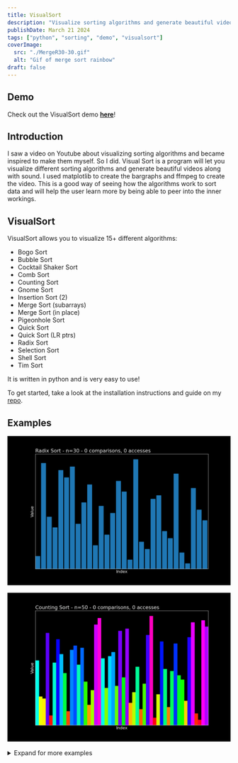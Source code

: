 ```yaml
---
title: VisualSort
description: "Visualize sorting algorithms and generate beautiful videos with sound."
publishDate: March 21 2024
tags: ["python", "sorting", "demo", "visualsort"]
coverImage:
  src: "./MergeR30-30.gif"
  alt: "Gif of merge sort rainbow"
draft: false
---
```


## Demo

Check out the VisualSort demo [**here**](/programs/visualsort)!

## Introduction

I saw a video on Youtube about visualizing sorting algorithms and became inspired to make them myself. So I did. Visual Sort is a program will let you visualize different sorting algorithms and generate beautiful videos along with sound. I used matplotlib to create the bargraphs and ffmpeg to create the video. This is a good way of seeing how the algorithms work to sort data and will help the user learn more by being able to peer into the inner workings.

## VisualSort

VisualSort allows you to visualize 15+ different algorithms:

- Bogo Sort
- Bubble Sort
- Cocktail Shaker Sort
- Comb Sort
- Counting Sort
- Gnome Sort
- Insertion Sort (2)
- Merge Sort (subarrays)
- Merge Sort (in place)
- Pigeonhole Sort
- Quick Sort
- Quick Sort (LR ptrs)
- Radix Sort
- Selection Sort
- Shell Sort
- Tim Sort

It is written in python and is very easy to use!

To get started, take a look at the installation instructions and guide on my [repo](https://github.com/SauravC99/VisualSort).

## Examples

![radix30](./Radix30.gif)

![countingR50](./CountingR50.gif)

<details>
<summary>Expand for more examples</summary>

![tim50](./Tim50.gif)

![bogo5](./Bogo5.gif)

![shellR70](./ShellR70.gif)

![bubble15](./Bubble15.gif)

![quickR50](./QuickR50.gif)

![selection20](./Selection20.gif)

![mergeR60](./MergeR60.gif)

![insertion20](./Insertion20.gif)
